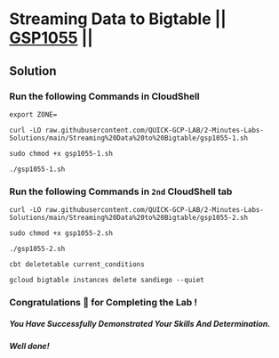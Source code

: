 # Streaming Data to Bigtable || [GSP1055](https://www.cloudskillsboost.google/focuses/92498?&parent=catalog) ||

## Solution 

### Run the following Commands in CloudShell

```
export ZONE=
```
```
curl -LO raw.githubusercontent.com/QUICK-GCP-LAB/2-Minutes-Labs-Solutions/main/Streaming%20Data%20to%20Bigtable/gsp1055-1.sh

sudo chmod +x gsp1055-1.sh

./gsp1055-1.sh
```

### Run the following Commands in `2nd` CloudShell tab

```
curl -LO raw.githubusercontent.com/QUICK-GCP-LAB/2-Minutes-Labs-Solutions/main/Streaming%20Data%20to%20Bigtable/gsp1055-2.sh

sudo chmod +x gsp1055-2.sh

./gsp1055-2.sh
```
```
cbt deletetable current_conditions

gcloud bigtable instances delete sandiego --quiet
```

### Congratulations 🎉 for Completing the Lab !

##### *You Have Successfully Demonstrated Your Skills And Determination.*

#### *Well done!*

